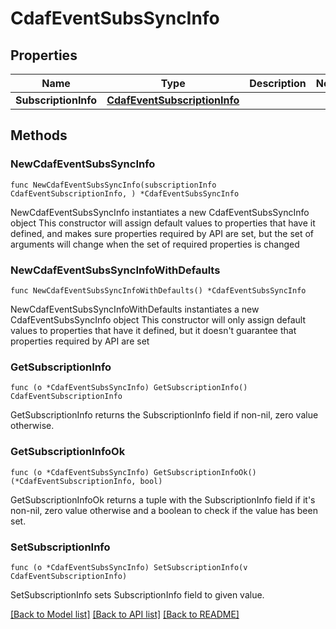 # CdafEventSubsSyncInfo

## Properties

Name | Type | Description | Notes
------------ | ------------- | ------------- | -------------
**SubscriptionInfo** | [**CdafEventSubscriptionInfo**](CdafEventSubscriptionInfo.md) |  | 

## Methods

### NewCdafEventSubsSyncInfo

`func NewCdafEventSubsSyncInfo(subscriptionInfo CdafEventSubscriptionInfo, ) *CdafEventSubsSyncInfo`

NewCdafEventSubsSyncInfo instantiates a new CdafEventSubsSyncInfo object
This constructor will assign default values to properties that have it defined,
and makes sure properties required by API are set, but the set of arguments
will change when the set of required properties is changed

### NewCdafEventSubsSyncInfoWithDefaults

`func NewCdafEventSubsSyncInfoWithDefaults() *CdafEventSubsSyncInfo`

NewCdafEventSubsSyncInfoWithDefaults instantiates a new CdafEventSubsSyncInfo object
This constructor will only assign default values to properties that have it defined,
but it doesn't guarantee that properties required by API are set

### GetSubscriptionInfo

`func (o *CdafEventSubsSyncInfo) GetSubscriptionInfo() CdafEventSubscriptionInfo`

GetSubscriptionInfo returns the SubscriptionInfo field if non-nil, zero value otherwise.

### GetSubscriptionInfoOk

`func (o *CdafEventSubsSyncInfo) GetSubscriptionInfoOk() (*CdafEventSubscriptionInfo, bool)`

GetSubscriptionInfoOk returns a tuple with the SubscriptionInfo field if it's non-nil, zero value otherwise
and a boolean to check if the value has been set.

### SetSubscriptionInfo

`func (o *CdafEventSubsSyncInfo) SetSubscriptionInfo(v CdafEventSubscriptionInfo)`

SetSubscriptionInfo sets SubscriptionInfo field to given value.



[[Back to Model list]](../README.md#documentation-for-models) [[Back to API list]](../README.md#documentation-for-api-endpoints) [[Back to README]](../README.md)


